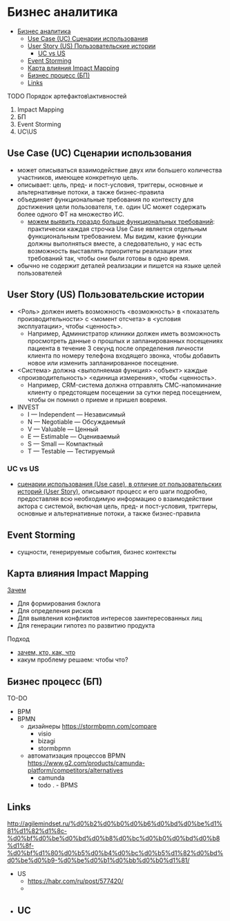 # Бизнес аналитика

- [Бизнес аналитика](#бизнес-аналитика)
  - [Use Case (UC) Сценарии использования](#use-case-uc-сценарии-использования)
  - [User Story (US) Пользовательские истории](#user-story-us-пользовательские-истории)
    - [UC vs US](#uc-vs-us)
  - [Event Storming](#event-storming)
  - [Карта влияния Impact Mapping](#карта-влияния-impact-mapping)
  - [Бизнес процесс (БП)](#бизнес-процесс-бп)
  - [Links](#links)

TODO Порядок артефактов\активностей

1. Impact Mapping
2. БП
3. Event Storming
4. UC\US

## Use Case (UC) Сценарии использования

- может описываться взаимодействие двух или большего количества участников, имеющее конкретную цель.
- описывает: цель, пред- и пост-условия, триггеры, основные и альтернативные потоки, а также бизнес-правила
- объединяет функциональные требования по контексту для достижения цели пользователя, т.е. один UC может содержать более одного ФТ на множество ИС.
  - [можем выявить гораздо больше функциональных требований](https://systems.education/use-case): практически каждая строчка Use Case является отдельным функциональным требованием. Мы видим, какие функции должны выполняться вместе, а следовательно, у нас есть возможность выставлять приоритеты реализации этих требований так, чтобы они были готовы в одно время.
- обычно не содержит деталей реализации и пишется на языке целей пользователей

## User Story (US) Пользовательские истории

- <Роль> должен иметь возможность <возможность> в <показатель производительности> с <момент отсчета> в <условия эксплуатации>, чтобы <ценность>. 
  - Например, Администратор клиники должен иметь возможность просмотреть данные о прошлых и запланированных посещениях пациента в течение 3 секунд после определения личности клиента по номеру телефона входящего звонка, чтобы добавить новое или изменить запланированное посещение.
- <Система> должна <выполняемая функция> <объект> каждые <производительность> <единица измерения>, чтобы <ценность>.
  - Например, CRM-система должна отправлять СМС-напоминание клиенту о предстоящем посещении за сутки перед посещением, чтобы он помнил о приеме и пришел вовремя.
- INVEST
  - I — Independent — Независимый
  - N — Negotiable — Обсуждаемый
  - V — Valuable — Ценный
  - E — Estimable — Оцениваемый
  - S — Small — Компактный
  - T — Testable — Тестируемый

### UC vs US

- [сценарии использования (Use case), в отличие от пользовательских историй (User Story)](https://babok-school.ru/blogs/user-story-vs-use-case-and-uml/), описывают процесс и его шаги подробно, предоставляя всю необходимую информацию о взаимодействии актора с системой, включая цель, пред- и пост-условия, триггеры, основные и альтернативные потоки, а также бизнес-правила

## Event Storming

- сущности, генерируемые события, бизнес контексты

## Карта влияния Impact Mapping

[Зачем](https://scrumtrek.ru/blog/product-management/3326/impact-mapping-guide/)
- Для формирования бэклога
- Для определения рисков
- Для выявления конфликтов интересов заинтересованных лиц
- Для генерации гипотез по развитию продукта

Подход
- [зачем, кто, как, что](https://scrumtrek.ru/blog/product-management/3326/impact-mapping-guide/)
- какум проблему решаем: чтобы что? 

## Бизнес процесс (БП)

TO-DO
- BPM
- BPMN
  - дизайнеры https://stormbpmn.com/compare
    - visio
    - bizagi
    - stormbpmn
  - автоматизация процессов BPMN https://www.g2.com/products/camunda-platform/competitors/alternatives
    - camunda
    - todo 
.   - BPMS 

## Links

http://agilemindset.ru/%d0%b2%d0%b0%d0%b6%d0%bd%d0%be%d1%81%d1%82%d1%8c-%d0%bf%d0%be%d0%bd%d0%b8%d0%bc%d0%b0%d0%bd%d0%b8%d1%8f-%d0%bf%d1%80%d0%b5%d0%b4%d0%bc%d0%b5%d1%82%d0%bd%d0%be%d0%b9-%d0%be%d0%b1%d0%bb%d0%b0%d1%81/

- US
  - https://habr.com/ru/post/577420/
  - 
- UC 
  - 
